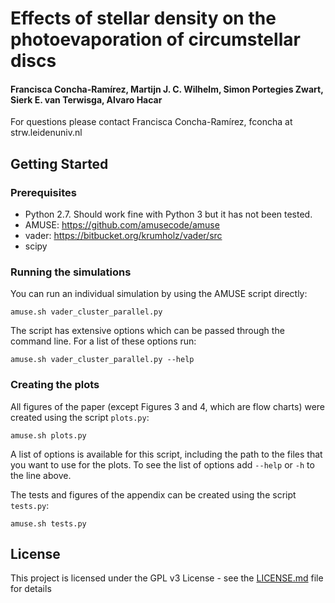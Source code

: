 # Effects of stellar density on the photoevaporation of circumstellar discs
#### Francisca Concha-Ramírez, Martijn J. C. Wilhelm, Simon Portegies Zwart, Sierk E. van Terwisga, Alvaro Hacar
<!-- [![DOI](https://zenodo.org/badge/DOI/10.5281/zenodo.3537675.svg)](https://doi.org/10.5281/zenodo.3537675) [![License: GPL v3](https://img.shields.io/badge/License-GPL%20v3-blue.svg)](https://www.gnu.org/licenses/gpl-3.0) ![python](https://img.shields.io/badge/python-2.7-yellow.svg)-->

<!-- (Code to run the simulations and generate figures of the paper: [2019MNRAS.490..5678C External photoevaporation of circumstellar disks constrains the timescale for planet formation](https://doi.org/10.1093/mnras/stz2973).) -->

For questions please contact Francisca Concha-Ramírez, fconcha at strw.leidenuniv.nl

## Getting Started

### Prerequisites
* Python 2.7. Should work fine with Python 3 but it has not been tested.
* AMUSE: https://github.com/amusecode/amuse
* vader: https://bitbucket.org/krumholz/vader/src
* scipy

### Running the simulations

You can run an individual simulation by using the AMUSE script directly:

```
amuse.sh vader_cluster_parallel.py
```

The script has extensive options which can be passed through the command line. For a list of these options run:

```
amuse.sh vader_cluster_parallel.py --help
```

### Creating the plots

All figures of the paper (except Figures 3 and 4, which are flow charts) were created using the script ``plots.py``:

```
amuse.sh plots.py
```
A list of options is available for this script, including the path to the files that you want to use for the plots. To see the list of options add ```--help``` or ```-h``` to the line above.

The tests and figures of the appendix can be created using the script ``tests.py``:

```
amuse.sh tests.py
```

## License

This project is licensed under the GPL v3 License - see the [LICENSE.md](LICENSE.md) file for details
